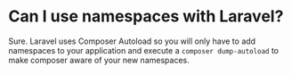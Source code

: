 # Can I use namespaces with Laravel?

Sure. Laravel uses Composer Autoload so you will only have to add namespaces to your application and execute a `composer dump-autoload` to make composer aware of your new namespaces.

